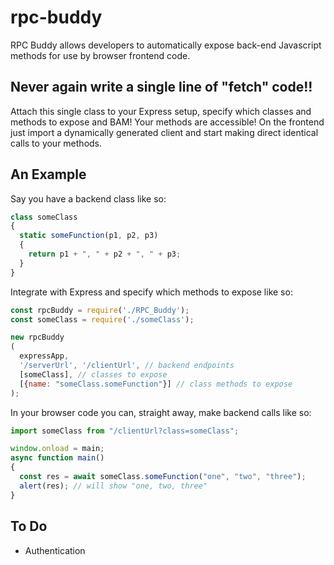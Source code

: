 # rpc-buddy
RPC Buddy allows developers to automatically expose back-end Javascript methods for use by browser frontend code.

## Never again write a single line of "fetch" code!!
Attach this single class to your Express setup, specify which classes and methods to expose and BAM!
Your methods are accessible! 
On the frontend just import a dynamically generated client and start making direct identical calls to your methods.

## An Example
Say you have a backend class like so:
```javascript
class someClass
{
  static someFunction(p1, p2, p3)
  {
    return p1 + ", " + p2 + ", " + p3;
  }
}
```

Integrate with Express and specify which methods to expose like so:
```javascript
const rpcBuddy = require('./RPC_Buddy');
const someClass = require('./someClass');

new rpcBuddy
(
  expressApp, 
  '/serverUrl', '/clientUrl', // backend endpoints
  [someClass], // classes to expose
  [{name: "someClass.someFunction"}] // class methods to expose
);
```

In your browser code you can, straight away, make backend calls like so:
```javascript
import someClass from "/clientUrl?class=someClass";

window.onload = main;
async function main()
{
  const res = await someClass.someFunction("one", "two", "three");
  alert(res); // will show "one, two, three"
}
```

## To Do
- Authentication
